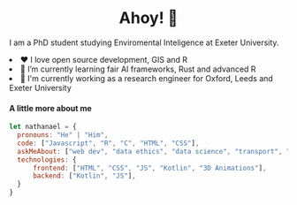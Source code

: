 <p align="center">
  <h1 align="center">Ahoy!  👋</h1>
</p>
<p>I am a PhD student studying Enviromental Inteligence at Exeter University.</p>
  <li>❤️ I love open source development, GIS and R</li>
  <li>🌱 I’m currently learning fair AI frameworks, Rust and advanced R</li>
  <li>💼 I'm currently working as a research engineer for Oxford, Leeds and Exeter University</li>
</ul>

#### A little more about me
```javascript
let nathanael = {
  pronouns: "He" | "Him",
  code: ["Javascript", "R", "C", "HTML", "CSS"],
  askMeAbout: ["web dev", "data ethics", "data science", "transport", "R"],
  technologies: {
      frontend: ["HTML", "CSS", "JS", "Kotlin", "3D Animations"],
      backend: ["Kotlin", "JS"],
  }
}
```
